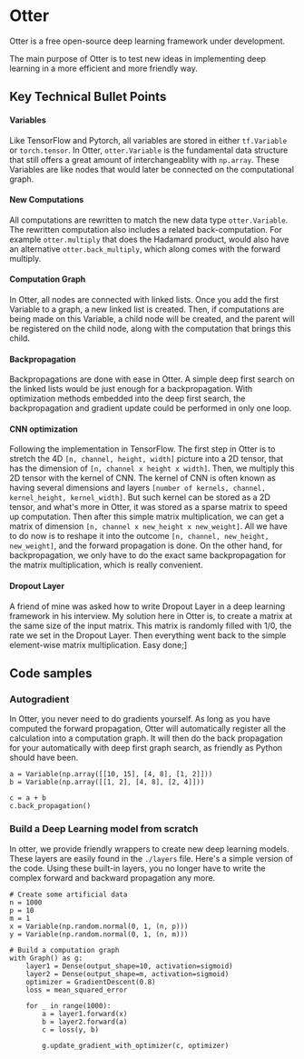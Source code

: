 # Otter

Otter is a free open-source deep learning framework under development.

The main purpose of Otter is to test new ideas in implementing deep learning in
a more efficient and more friendly way.

## Key Technical Bullet Points

#### Variables

Like TensorFlow and Pytorch, all variables are stored in either `tf.Variable` or `torch.tensor`. In Otter, 	`otter.Variable` is the fundamental data structure that still offers a great amount of interchangeablity with `np.array`. These Variables are like nodes that would later be connected on the computational graph.

#### New Computations
All computations are rewritten to match the new data type `otter.Variable`. The rewritten computation also includes a related back-computation. For example `otter.multiply` that does the Hadamard product, would also have an alternative `otter.back_multiply`, which along comes with the forward multiply.

#### Computation Graph
In Otter, all nodes are connected with linked lists. Once you add the first Variable to a graph, a new linked list is created. Then, if computations are being made on this Variable, a child node will be created, and the parent will be registered on the child node, along with the computation that brings this child.

#### Backpropagation
Backpropagations are done with ease in Otter. A simple deep first search on the linked lists would be just enough for a backpropagation. With optimization methods embedded into the deep first search, the backpropagation and gradient update could be performed in only one loop.

#### CNN optimization
Following the implementation in TensorFlow. The first step in Otter is to stretch the 4D `[n, channel, height, width]` picture into a 2D tensor, that has the dimension of `[n, channel x height x width]`. Then, we multiply this 2D tensor with the kernel of CNN. The kernel of CNN is often known as having several dimensions and layers `[number of kernels, channel, kernel_height, kernel_width]`. But such kernel can be stored as a 2D tensor, and what's more in Otter, it was stored as a sparse matrix to speed up computation. Then after this simple matrix multiplication, we can get a matrix of dimension `[n, channel x new_height x new_weight]`. All we have to do now is to reshape it into the outcome `[n, channel, new_height, new_weight]`, and the forward propagation is done. On the other hand, for backpropagation, we only have to do the exact same backpropagation for the matrix multiplication, which is really convenient.

#### Dropout Layer
A friend of mine was asked how to write Dropout Layer in a deep learning framework in his interview. My solution here in Otter is, to create a matrix at the same size of the input matrix. This matrix is randomly filled with 1/0, the rate we set in the Dropout Layer. Then everything went back to the simple element-wise matrix multiplication. Easy done;]


## Code samples

### Autogradient
In Otter, you never need to do gradients yourself. As long as you have computed the forward propagation, Otter will automatically register all the calculation into a computation graph. It will then do the back propagation for your automatically with deep first graph search, as friendly as Python should have been.

```
a = Variable(np.array([[10, 15], [4, 8], [1, 2]]))
b = Variable(np.array([[1, 2], [4, 8], [2, 4]]))

c = a + b
c.back_propagation()
```

### Build a Deep Learning model from scratch
In otter, we provide friendly wrappers to create new deep learning models.
These layers are easily found in the `./layers` file. Here's a simple version
of the code. Using these built-in layers, you no longer have to write the complex
forward and backward propagation any more.
```
# Create some artificial data
n = 1000
p = 10
m = 1
x = Variable(np.random.normal(0, 1, (n, p)))
y = Variable(np.random.normal(0, 1, (n, m)))

# Build a computation graph
with Graph() as g:
    layer1 = Dense(output_shape=10, activation=sigmoid)
    layer2 = Dense(output_shape=m, activation=sigmoid)
    optimizer = GradientDescent(0.8)
    loss = mean_squared_error

    for _ in range(1000):
        a = layer1.forward(x)
        b = layer2.forward(a)
        c = loss(y, b)

        g.update_gradient_with_optimizer(c, optimizer)
```
